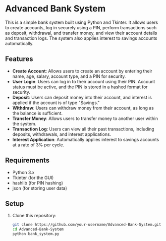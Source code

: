 # Advanced Bank System

This is a simple bank system built using Python and Tkinter. It allows users to create accounts, log in securely using a PIN, perform transactions such as deposit, withdrawal, and transfer money, and view their account details and transaction logs. The system also applies interest to savings accounts automatically.

## Features

- **Create Account**: Allows users to create an account by entering their name, age, salary, account type, and a PIN for security.
- **User Login**: Users can log in to their account using their PIN. Account status must be active, and the PIN is stored in a hashed format for security.
- **Deposit**: Users can deposit money into their account, and interest is applied if the account is of type "Savings."
- **Withdraw**: Users can withdraw money from their account, as long as the balance is sufficient.
- **Transfer Money**: Allows users to transfer money to another user within the system.
- **Transaction Log**: Users can view all their past transactions, including deposits, withdrawals, and interest applications.
- **Interest Application**: Automatically applies interest to savings accounts at a rate of 3% per cycle.

## Requirements

- Python 3.x
- Tkinter (for the GUI)
- hashlib (for PIN hashing)
- json (for storing user data)

## Setup

1. Clone this repository:
   ```bash
   git clone https://github.com/your-username/Advanced-Bank-System.git
   cd Advanced-Bank-System
   python bank_system.py
